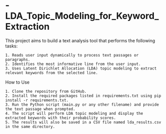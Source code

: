 # -LDA_Topic_Modeling_for_Keyword_Extraction

This project aims to build a text analysis tool that performs the following tasks:


    1. Reads user input dynamically to process text passages or paragraphs.
    2. Identifies the most informative line from the user input.
    3. Uses Latent Dirichlet Allocation (LDA) topic modeling to extract relevant keywords from the selected line.




    
How to Use


    1. Clone the repository from GitHub.
    2. Install the required packages listed in requirements.txt using pip install -r requirements.txt.
    3. Run the Python script (main.py or any other filename) and provide the text passage when prompted.
    4. The script will perform LDA topic modeling and display the extracted keywords with their probability scores.
    5. The results will also be saved in a CSV file named lda_results.csv in the same directory.
